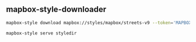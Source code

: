## mapbox-style-downloader

```sh
mapbox-style download mapbox://styles/mapbox/streets-v9 --token='MAPBOX_API_TOKEN' -o styledir -z 8 -Z 13 -b '-60.1364 1.5626 -58.0627 3.475'

mapbox-style serve styledir
```

